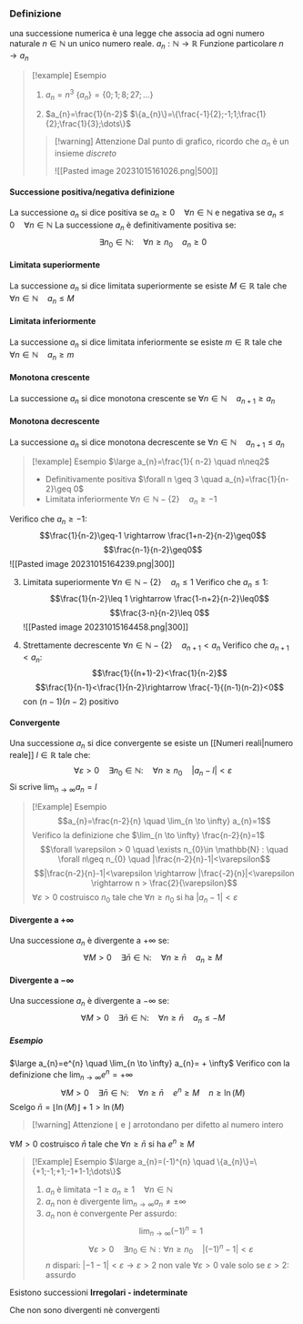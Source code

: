 ### Definizione
una successione numerica è una legge che associa ad ogni numero naturale $n \in \mathbb{N}$ un unico numero reale.
$a_{n}: \mathbb{N} \rightarrow \mathbb{R}$ Funzione particolare
$n \rightarrow a_{n}$

> [!example] Esempio
> 1) $a_{n}=n^{3}$
> $\{a_{n}\}=\{0;1;8;27;\dots\}$
>
> 2) $a_{n}=\frac{1}{n-2}$ 
> $\{a_{n}\}=\{\frac{-1}{2};-1;1;\frac{1}{2};\frac{1}{3};\dots\}$ 
> 
> >[!warning] Attenzione
> >Dal punto di grafico, ricordo che $a_{n}$ è un insieme *discreto*
> >
> > ![[Pasted image 20231015161026.png|500]]

#### Successione positiva/negativa definizione
La successione $a_{n}$ si dice positiva se $a_{n}\geq0 \quad \forall n \in \mathbb{N}$ e negativa se $a_{n}\leq 0 \quad \forall n \in \mathbb{N}$
La successione $a_{n}$ è definitivamente positiva se: 
$$\exists n_{0} \in \mathbb{N}: \quad \forall n \geq n_{0} \quad a_{n}\geq 0$$
#### Limitata superiormente
La successione $a_{n}$ si dice limitata superiormente se esiste $M \in \mathbb{R}$ tale che $\forall n \in \mathbb{N} \quad a_{n}\leq M$ 
#### Limitata inferiormente
La successione $a_{n}$ si dice limitata inferiormente se esiste $m \in \mathbb{R}$ tale che $\forall n \in \mathbb{N} \quad a_{n}\geq m$ 
#### Monotona crescente
La successione $a_{n}$ si dice monotona crescente se $\forall n \in \mathbb{N} \quad a_{n+1} \geq a_{n}$ 
#### Monotona decrescente
La successione $a_{n}$ si dice monotona decrescente se $\forall n \in \mathbb{N} \quad a_{n+1} \leq a_{n}$ 

>[!example] Esempio
$\large a_{n}=\frac{1}{ n-2} \quad n\neq2$ 
> - Definitivamente positiva $\forall n \geq 3 \quad a_{n}=\frac{1}{n-2}\geq 0$ 
> - Limitata inferiormente $\forall n \in \mathbb{N} - \{2\} \quad a_{n}\geq -1$


Verifico che $a_{n}\geq -1$:
$$\frac{1}{n-2}\geq-1 \rightarrow \frac{1+n-2}{n-2}\geq0$$
$$\frac{n-1}{n-2}\geq0$$
![[Pasted image 20231015164239.png|300]]

3) Limitata superiormente $\forall n \in \mathbb{N}-\{2\} \quad a_{n}\leq1$
Verifico che $a_{n}\leq 1$:
$$\frac{1}{n-2}\leq 1 \rightarrow \frac{1-n+2}{n-2}\leq0$$
$$\frac{3-n}{n-2}\leq 0$$
![[Pasted image 20231015164458.png|300]]

4) Strettamente decrescente $\forall n \in \mathbb{N} - \{2\} \quad a_{n+1} < a_{n}$
Verifico che $a_{n+1}<a_{n}$:
$$\frac{1}{(n+1)-2}<\frac{1}{n-2}$$
$$\frac{1}{n-1}<\frac{1}{n-2}\rightarrow \frac{-1}{(n-1)(n-2)}<0$$
con $(n-1)(n-2)$ positivo
#### Convergente
Una successione $a_{n}$ si dice convergente se esiste un [[Numeri reali|numero reale]] $l\in \mathbb{R}$ tale che:
$$\forall \varepsilon>0 \quad \exists n_{0} \in \mathbb{N} : \quad \forall n \geq n_{0}\quad |a_{n}-l| < \varepsilon$$
Si scrive $\lim_{n \to \infty}{a_{n}} =l$ 

> [!Example] Esempio
$$a_{n}=\frac{n-2}{n} \quad \lim_{n \to \infty} a_{n}=1$$
Verifico la definizione che $\lim_{n \to \infty} \frac{n-2}{n}=1$
$$\forall \varepsilon > 0 \quad \exists n_{0}\in \mathbb{N} : \quad \forall n\geq n_{0} \quad |\frac{n-2}{n}-1|<\varepsilon$$
$$|\frac{n-2}{n}-1|<\varepsilon \rightarrow |\frac{-2}{n}|<\varepsilon \rightarrow n > \frac{2}{\varepsilon}$$
$\forall \varepsilon >0$ costruisco $n_{0}$ tale che $\forall n\geq n_{0}$ si ha $|a_{n}-1|<\varepsilon$

#### Divergente a $+\infty$
Una successione $a_{n}$ è divergente a $+ \infty$ se:
$$\forall M > 0 \quad \exists \bar{n}\in\mathbb{N} :\quad \forall n \geq \bar{n} \quad a_{n} \geq M$$

#### Divergente a $-\infty$
Una successione $a_{n}$ è divergente a $- \infty$ se:
$$\forall M > 0 \quad \exists \bar{n}\in\mathbb{N} :\quad \forall n \geq \bar{n} \quad a_{n} \leq -M$$

##### Esempio
$\large a_{n}=e^{n} \quad \lim_{n \to \infty} a_{n}= + \infty$
Verifico con la definizione che $\lim_{n \to \infty} e^{n}= + \infty$
$$\forall M > 0 \quad \exists \bar{n} \in \mathbb{N} : \quad \forall n \geq \bar{n} \quad e^{n}\geq M \quad n\geq \ln(M)$$
Scelgo $\bar{n} = \lfloor \ln(M)\rfloor+1 > \ln(M)$

> [!warning] Attenzione
> $\lfloor$ e $\rfloor$ arrotondano per difetto al numero intero


$\forall M >0$ costruisco $\bar{n}$ tale che $\forall n \geq \bar{n}$ si ha $e^{n} \geq M$

> [!Example] Esempio
> $\large a_{n}=(-1)^{n} \quad \{a_{n}\}=\{+1;-1;+1;-1+1-1;\dots\}$
> 1) $a_{n}$ è limitata $-1 \geq a_{n}\geq 1 \quad \forall n \in \mathbb{N}$
> 2) $a_{n}$ non è divergente  $\lim_{n \to \infty} a_{n} \neq \pm \infty$
> 3) $a_{n}$ non è convergente 
Per assurdo: $$\lim_{n \to \infty}(-1)^{n}=1$$
$$\forall \varepsilon > 0 \quad \exists n_{0}\in \mathbb{N} : \forall n \geq n_{0} \quad | (-1)^{n}-1| < \varepsilon$$
$n$ dispari: $|-1-1|<\varepsilon \rightarrow \varepsilon > 2$
non vale $\forall \varepsilon > 0$ vale solo se $\varepsilon > 2$: assurdo

Esistono successioni  **Irregolari - indeterminate**

Che non sono divergenti nè convergenti

